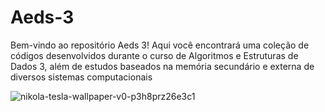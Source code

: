 # Aeds-3
Bem-vindo ao repositório Aeds 3! Aqui você encontrará uma coleção de códigos desenvolvidos durante o curso de Algoritmos e Estruturas de Dados 3, além de estudos baseados na memória secundário e externa de diversos sistemas
computacionais

![nikola-tesla-wallpaper-v0-p3h8prz26e3c1](https://github.com/user-attachments/assets/0e75bf80-306d-4b8a-a8db-855fac8e28f8)
